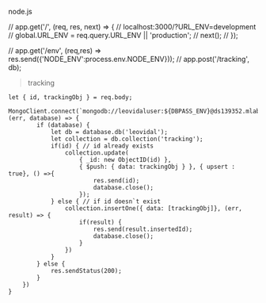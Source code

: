 node.js

// app.get('/', (req, res, next) => { // localhost:3000/?URL_ENV=development
// 	global.URL_ENV = req.query.URL_ENV || 'production';
// 	next();
// });

// app.get('/env', (req,res) => res.send({'NODE_ENV':process.env.NODE_ENV}));
// app.post('/tracking', db);

> tracking

```
let { id, trackingObj } = req.body;
	MongoClient.connect(`mongodb://leovidaluser:${DBPASS_ENV}@ds139352.mlab.com:39352/vidal`, (err, database) => {
		if (database) {
			let db = database.db('leovidal');
			let collection = db.collection('tracking');
			if(id) { // id already exists
				collection.update(
					{ _id: new ObjectID(id) },
					{ $push: { data: trackingObj } }, { upsert : true}, () =>{
						res.send(id);
						database.close();
					});
			} else { // if id doesn`t exist
				collection.insertOne({ data: [trackingObj]}, (err, result) => {
					if(result) {
						res.send(result.insertedId);
						database.close();
					}
				})
			}
		} else {
			res.sendStatus(200);
		}
	})
}
